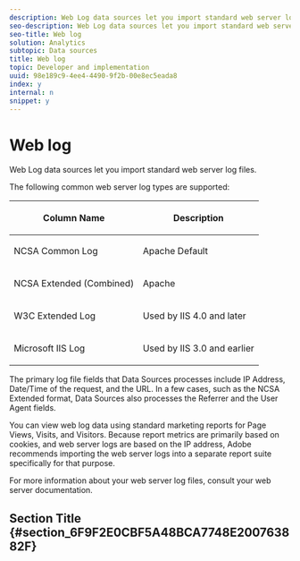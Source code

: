 ```yaml
---
description: Web Log data sources let you import standard web server log files.
seo-description: Web Log data sources let you import standard web server log files.
seo-title: Web log
solution: Analytics
subtopic: Data sources
title: Web log
topic: Developer and implementation
uuid: 98e189c9-4ee4-4490-9f2b-00e8ec5eada8
index: y
internal: n
snippet: y
---
```


# Web log

Web Log data sources let you import standard web server log files.

The following common web server log types are supported: 

<table id="table_50EDC9237759448A8471C42ABC8F79F8"> 
 <thead> 
  <tr> 
   <th colname="col1" class="entry"> <p>Column Name </p> </th> 
   <th colname="col2" class="entry"> <p> Description </p> </th> 
  </tr> 
 </thead>
 <tbody> 
  <tr> 
   <td colname="col1"> <p>NCSA Common Log </p> </td> 
   <td colname="col2"> <p>Apache Default </p> </td> 
  </tr> 
  <tr> 
   <td colname="col1"> <p>NCSA Extended (Combined) </p> </td> 
   <td colname="col2"> <p>Apache </p> </td> 
  </tr> 
  <tr> 
   <td colname="col1"> <p>W3C Extended Log </p> </td> 
   <td colname="col2"> <p>Used by IIS 4.0 and later </p> </td> 
  </tr> 
  <tr> 
   <td colname="col1"> <p>Microsoft IIS Log </p> </td> 
   <td colname="col2"> <p> Used by IIS 3.0 and earlier </p> </td> 
  </tr> 
 </tbody> 
</table>

The primary log file fields that Data Sources processes include IP Address, Date/Time of the request, and the URL. In a few cases, such as the NCSA Extended format, Data Sources also processes the Referrer and the User Agent fields.

You can view web log data using standard marketing reports for Page Views, Visits, and Visitors. Because report metrics are primarily based on cookies, and web server logs are based on the IP address, Adobe recommends importing the web server logs into a separate report suite specifically for that purpose.

For more information about your web server log files, consult your web server documentation.

## Section Title {#section_6F9F2E0CBF5A48BCA7748E200763882F}

